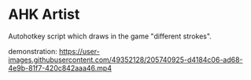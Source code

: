 # AHK Artist
Autohotkey script which draws in the game "different strokes".

demonstration: 
https://user-images.githubusercontent.com/49352128/205740925-d4184c06-ad68-4e9b-81f7-420c842aaa46.mp4

